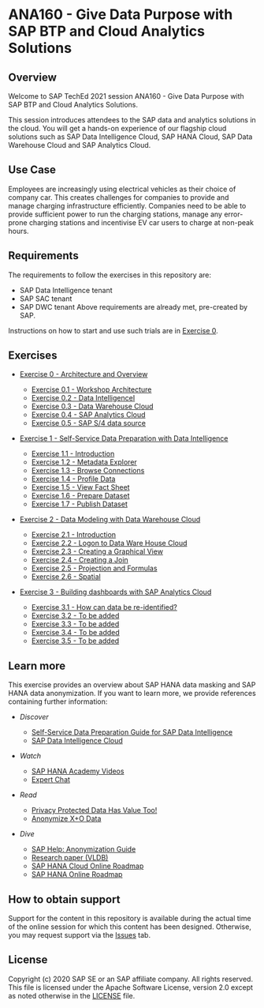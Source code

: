 # ANA160 - Give Data Purpose with SAP BTP and Cloud Analytics Solutions

<!-- [![REUSE status](https://api.reuse.software/badge/github.com/SAP-samples/teched2021-ANA160)](https://api.reuse.software/info/github.com/SAP-samples/teched2021-ANA160/) -->
<!-- 
## Description

TBA -->

## Overview

Welcome to SAP TechEd 2021 session ANA160 - Give Data Purpose with SAP BTP and Cloud Analytics Solutions.

This session introduces attendees to the SAP data and analytics solutions in the cloud. You will get a hands-on experience of our flagship cloud solutions such as SAP Data Intelligence Cloud, SAP HANA Cloud, SAP Data Warehouse Cloud and SAP Analytics Cloud.


## Use Case

Employees are increasingly using electrical vehicles as their choice of company car. This creates challenges for companies to provide and manage charging infrastructure efficiently. Companies need to be able to provide sufficient power to run the charging stations, manage any error-prone charging stations and incentivise EV car users to charge at non-peak hours.

## Requirements

The requirements to follow the exercises in this repository are:
- SAP Data Intelligence tenant
- SAP SAC tenant
- SAP DWC tenant
Above requirements are already met, pre-created by SAP.

Instructions on how to start and use such trials are in [Exercise 0](exercises/ex0/).

## Exercises


- [Exercise 0 - Architecture and Overview](exercises/ex0/)
    - [Exercise 0.1 - Workshop Architecture](exercises/ex0#exercise-01---architecture)
    - [Exercise 0.2 - Data IntelligenceI](exercises/ex0#exercise-02---sap-data-intelligence)
    - [Exercise 0.3 - Data Warehouse Cloud](exercises/ex0#exercise-03---sap-data-warehouse-cloud)
    - [Exercise 0.4 - SAP Analytics Cloud](exercises/ex0#exercise-04---sap-analytics-cloud)
    - [Exercise 0.5 - SAP S/4 data source](exercises/ex0#exercise-05---pull-user-data-from-sap-s/4)
 
- [Exercise 1 - Self-Service Data Preparation with Data Intelligence](exercises/ex1/)
    - [Exercise 1.1 - Introduction](exercises/ex1#exercise-11---introduction)
    - [Exercise 1.2 - Metadata Explorer](exercises/ex1#exercise-12---metadata-explorer)
    - [Exercise 1.3 - Browse Connections](exercises/ex1#exercise-13---browse-connections)
    - [Exercise 1.4 - Profile Data](exercises/ex1#exercise-14---profile-data)
    - [Exercise 1.5 - View Fact Sheet](exercises/ex1#exercise-15---view-fact-sheet)
    - [Exercise 1.6 - Prepare Dataset](exercises/ex1#exercise-16---prepare-dataset)
    - [Exercise 1.7 - Publish Dataset](exercises/ex1#exercise-17---publish-dataset)
- [Exercise 2 - Data Modeling with Data Warehouse Cloud](exercises/ex2/)
    - [Exercise 2.1 - Introduction](exercises/ex2/Introduction_and_prerequisites.md)
    - [Exercise 2.2 - Logon to Data Ware House Cloud](exercises/ex2/LogOn_to_DWCimages.md)
    - [Exercise 2.3 - Creating a Graphical View](exercises/ex2/graphicalview.md)
    - [Exercise 2.4 - Creating a Join](exercises/ex2/join.md)
    - [Exercise 2.5 - Projection and Formulas](exercises/ex2/Projection_Calculatedcolumn_and_Deployment.md)
    - [Exercise 2.6 - Spatial](exercises/ex2/Spatial_reference.md)
- [Exercise 3 - Building dashboards with SAP Analytics Cloud](exercises/ex3/)
    - [Exercise 3.1 - How can data be re-identified?](exercises/ex3/README.md#exercise-31---how-can-data-be-re-identified)
    - [Exercise 3.2 - To be added](exercises/ex3/README.md#exercise-32---applying-k-anonymity)
    - [Exercise 3.3 - To be added](exercises/ex3/README.md#exercise-33---showing-the-effects-of-k-anonymity)
    - [Exercise 3.4 - To be added](exercises/ex3/README.md#exercise-34---evaluating-a-data-science-task-on-anonymized-data)
    - [Exercise 3.5 - To be added](exercises/ex3/README.md#exercise-35---applying-differential-privacy)


## Learn more

This exercise provides an overview about SAP HANA data masking and SAP HANA data anonymization. If you want to learn more, we provide references containing further information:

- *Discover*
    - [Self-Service Data Preparation Guide for SAP Data Intelligence](https://help.sap.com/viewer/305fdeeaf7e84ff38cfeff576184472c/Cloud/en-US)
    - [SAP Data Intelligence Cloud](https://help.sap.com/viewer/product/SAP_DATA_INTELLIGENCE/Cloud/en-US)

- *Watch*
    - [SAP HANA Academy Videos](https://www.youtube.com/watch?v=_iNJJw7AnrY)
    - [Expert Chat](https://www.youtube.com/watch?v=rePev1MfFdw)
- *Read*
    - [Privacy Protected Data Has Value Too!](https://blogs.sap.com/2019/07/10/privacy-protected-data-has-value-too-part-1-of-2/)
    - [Anonymize X+O Data](https://blogs.sap.com/2019/04/02/get-the-most-out-of-experiential-x-and-operational-o-data-with-sap-hana-real-time-data-anonymization/)
- *Dive*
    - [SAP Help: Anonymization Guide](https://help.sap.com/viewer/2f789e82e97d4f4e9416547abfbd012e/2020_03_QRC/en-US)
    - [Research paper (VLDB)](https://www.vldb.org/pvldb/vol12/p1998-kessler.pdf)
    - [SAP HANA Cloud Online Roadmap](https://roadmaps.sap.com/index.html#/board?categoryItems=73554900100800002881)
    - [SAP HANA Online Roadmap](https://roadmaps.sap.com/index.html#/board?categoryItems=01200314690800001945)

## How to obtain support

Support for the content in this repository is available during the actual time of the online session for which this content has been designed. Otherwise, you may request support via the [Issues](../../issues) tab.

## License
Copyright (c) 2020 SAP SE or an SAP affiliate company. All rights reserved. This file is licensed under the Apache Software License, version 2.0 except as noted otherwise in the [LICENSE](LICENSES/Apache-2.0.txt) file.